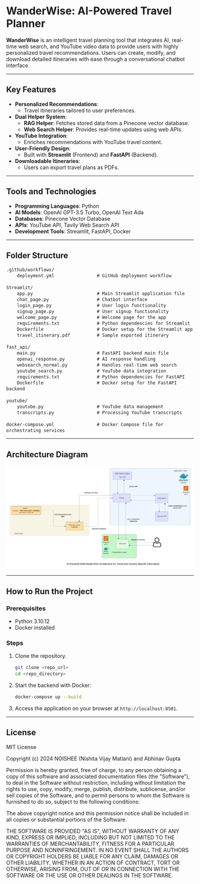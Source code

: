 # WanderWise: AI-Powered Travel Planner

**WanderWise** is an intelligent travel planning tool that integrates AI, real-time web search, and YouTube video data to provide users with highly personalized travel recommendations. Users can create, modify, and download detailed itineraries with ease through a conversational chatbot interface.

---

## Key Features

- **Personalized Recommendations**:
  - Travel itineraries tailored to user preferences.
- **Dual Helper System**:
  - **RAG Helper**: Fetches stored data from a Pinecone vector database.
  - **Web Search Helper**: Provides real-time updates using web APIs.
- **YouTube Integration**:
  - Enriches recommendations with YouTube travel content.
- **User-Friendly Design**:
  - Built with **Streamlit** (Frontend) and **FastAPI** (Backend).
- **Downloadable Itineraries**:
  - Users can export travel plans as PDFs.

---

## Tools and Technologies

- **Programming Languages**: Python
- **AI Models**: OpenAI GPT-3.5 Turbo, OpenAI Text Ada
- **Databases**: Pinecone Vector Database
- **APIs**: YouTube API, Tavily Web Search API
- **Development Tools**: Streamlit, FastAPI, Docker

---

## Folder Structure

```
.github/workflows/
    deployment.yml                # GitHub deployment workflow

Streamlit/
    app.py                        # Main Streamlit application file
    chat_page.py                  # Chatbot interface
    login_page.py                 # User login functionality
    signup_page.py                # User signup functionality
    welcome_page.py               # Welcome page for the app
    requirements.txt              # Python dependencies for Streamlit
    Dockerfile                    # Docker setup for the Streamlit app
    travel_itinerary.pdf          # Sample exported itinerary

fast_api/
    main.py                       # FastAPI backend main file
    openai_response.py            # AI response handling
    websearch_normal.py           # Handles real-time web search
    youtube_search.py             # YouTube data integration
    requirements.txt              # Python dependencies for FastAPI
    Dockerfile                    # Docker setup for the FastAPI backend

youtube/
    youtube.py                    # YouTube data management
    transcripts.py                # Processing YouTube transcripts

docker-compose.yml                # Docker Compose file for orchestrating services
```

---

## Architecture Diagram
![Airflow ETL and Data Flow Architecture](./images_ai/archdiag.png)


---

## How to Run the Project

### Prerequisites
- Python 3.10.12
- Docker installed

### Steps
1. Clone the repository.
   ```bash
   git clone <repo_url>
   cd <repo_directory>
   ```

2. Start the backend with Docker:
   ```bash
   docker-compose up --build
   ```

3. Access the application on your browser at `http://localhost:8501`.

---

## License
MIT License

Copyright (c) 2024 NOISHEE (Nishita Vijay Matlani) and Abhinav Gupta

Permission is hereby granted, free of charge, to any person obtaining a copy
of this software and associated documentation files (the "Software"), to deal
in the Software without restriction, including without limitation the rights
to use, copy, modify, merge, publish, distribute, sublicense, and/or sell
copies of the Software, and to permit persons to whom the Software is
furnished to do so, subject to the following conditions:

The above copyright notice and this permission notice shall be included in all
copies or substantial portions of the Software.

THE SOFTWARE IS PROVIDED "AS IS", WITHOUT WARRANTY OF ANY KIND, EXPRESS OR
IMPLIED, INCLUDING BUT NOT LIMITED TO THE WARRANTIES OF MERCHANTABILITY,
FITNESS FOR A PARTICULAR PURPOSE AND NONINFRINGEMENT. IN NO EVENT SHALL THE
AUTHORS OR COPYRIGHT HOLDERS BE LIABLE FOR ANY CLAIM, DAMAGES OR OTHER
LIABILITY, WHETHER IN AN ACTION OF CONTRACT, TORT OR OTHERWISE, ARISING FROM,
OUT OF OR IN CONNECTION WITH THE SOFTWARE OR THE USE OR OTHER DEALINGS IN THE
SOFTWARE.
